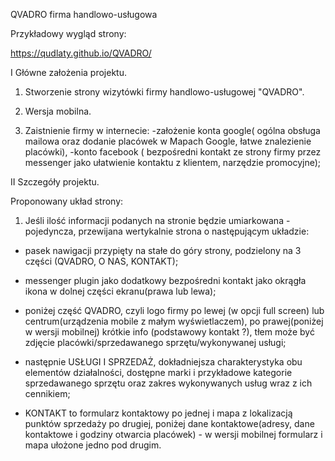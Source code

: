 QVADRO  firma handlowo-usługowa

Przykładowy wygląd strony:

https://qudlaty.github.io/QVADRO/






I Główne założenia projektu.

  1. Stworzenie strony wizytówki firmy handlowo-usługowej "QVADRO".

  2. Wersja mobilna.

  3. Zaistnienie firmy w internecie:
  -założenie konta google( ogólna obsługa mailowa oraz dodanie
placówek w Mapach Google, łatwe znalezienie placówki),
  -konto facebook ( bezpośredni kontakt ze strony firmy przez
messenger jako ułatwienie kontaktu z klientem, narzędzie promocyjne);

II Szczegóły projektu.

 Proponowany układ strony:

  1. Jeśli ilość informacji podanych na stronie będzie umiarkowana -
pojedyncza, przewijana wertykalnie strona o następującym układzie:

   - pasek nawigacji przypięty na stałe do góry strony, podzielony na
3 części (QVADRO, O NAS, KONTAKT);

   - messenger plugin jako dodatkowy bezpośredni kontakt jako okrągła
ikona w dolnej części ekranu(prawa lub lewa);

   - poniżej część QVADRO, czyli logo firmy po lewej (w opcji full
screen) lub centrum(urządzenia mobile z małym wyświetlaczem), po
prawej(poniżej w wersji mobilnej) krótkie info (podstawowy kontakt ?),
     tłem może być zdjęcie placówki/sprzedawanego sprzętu/wykonywanej usługi;

   - następnie USŁUGI I SPRZEDAŻ, dokładniejsza charakterystyka obu
elementów działalności, dostępne marki i przykładowe kategorie
sprzedawanego sprzętu oraz zakres wykonywanych usług wraz z ich
cennikiem;

   - KONTAKT to formularz kontaktowy po jednej i mapa z lokalizacją
punktów sprzedaży po drugiej, poniżej dane kontaktowe(adresy, dane
kontaktowe i godziny otwarcia placówek) - w wersji mobilnej formularz
i mapa ułożone jedno pod drugim. 
  